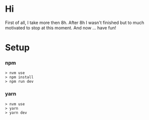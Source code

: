 # Hi

First of all, I take more then 8h. After 8h I wasn't finished but to much motivated to stop at this moment. And now ... have fun!

# Setup

### npm
```
> nvm use
> npm install
> npm run dev
```

### yarn
```
> nvm use
> yarn
> yarn dev
```